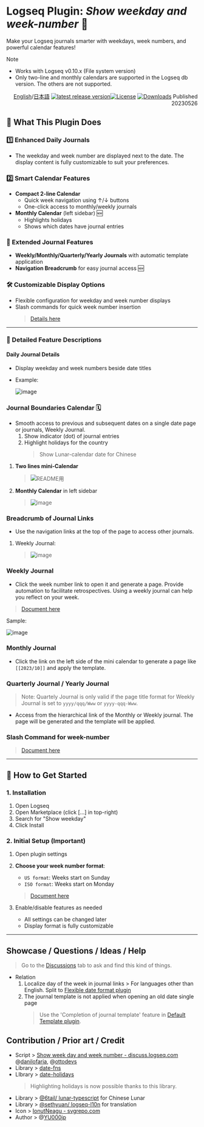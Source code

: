 # Logseq Plugin: *Show weekday and week-number* 📆

Make your Logseq journals smarter with weekdays, week numbers, and powerful calendar features!

> [!NOTE]
> - Works with Logseq v0.10.x (File system version)
> - Only two-line and monthly calendars are supported in the Logseq db version. The others are not supported.

<div align="right">

[English](https://github.com/YU000jp/logseq-plugin-show-weekday-and-week-number/)/[日本語](https://github.com/YU000jp/logseq-plugin-show-weekday-and-week-number/blob/main/readme.ja.md) [![latest release version](https://img.shields.io/github/v/release/YU000jp/logseq-plugin-show-weekday-and-week-number)](https://github.com/YU000jp/logseq-plugin-show-weekday-and-week-number/releases)[![License](https://img.shields.io/github/license/YU000jp/logseq-plugin-show-weekday-and-week-number?color=blue)](https://github.com/YU000jp/logseq-plugin-show-weekday-and-week-number/LICENSE)
[![Downloads](https://img.shields.io/github/downloads/YU000jp/logseq-plugin-show-weekday-and-week-number/total.svg)](https://github.com/YU000jp/logseq-plugin-show-weekday-and-week-number/releases) Published 20230526
</div>

## 🎯 What This Plugin Does

### 1️⃣ Enhanced Daily Journals
- The weekday and week number are displayed next to the date. The display content is fully customizable to suit your preferences.

### 2️⃣ Smart Calendar Features
- **Compact 2-line Calendar**
   - Quick week navigation using ↑/↓ buttons
   - One-click access to monthly/weekly journals
- **Monthly Calendar** (left sidebar) 🆕
   - Highlights holidays
   - Shows which dates have journal entries

### 📖 Extended Journal Features
- **Weekly/Monthly/Quarterly/Yearly Journals** with automatic template application
- **Navigation Breadcrumb** for easy journal access 🆕

### 🛠️ Customizable Display Options
- Flexible configuration for weekday and week number displays
- Slash commands for quick week number insertion
   > [Details here](https://github.com/YU000jp/logseq-plugin-show-weekday-and-week-number/wiki/Slash-Command)

---

### 📌 Detailed Feature Descriptions

#### Daily Journal Details
- Display weekday and week numbers beside date titles
- Example:

   ![image](https://github.com/YU000jp/logseq-plugin-show-weekday-and-week-number/assets/111847207/f47b8948-5e7a-4e16-a5ae-6966672742b1)

### Journal Boundaries Calendar 🗓️

- Smooth access to previous and subsequent dates on a single date page or journals, Weekly Journal.
  1. Show indicator (dot) of journal entries
  1. Highlight holidays for the country
     > Show Lunar-calendar date for Chinese

1. **Two lines mini-Calendar**

   > ![README用](https://github.com/YU000jp/logseq-plugin-show-weekday-and-week-number/assets/111847207/114708ab-0389-4c46-b962-00cb25e2070a)

 1. **Monthly Calendar** in left sidebar

    > ![image](https://github.com/user-attachments/assets/6d0e4c0e-1960-4db4-b559-154300db164d)

### Breadcrumb of Journal Links

- Use the navigation links at the top of the page to access other journals.
1. Weekly Journal:

   > ![image](https://github.com/user-attachments/assets/681ca83e-8295-4062-9e17-ec90ecee52e9)

### Weekly Journal

- Click the week number link to open it and generate a page. Provide automation to facilitate retrospectives. Using a weekly journal can help you reflect on your week.
> [Document here](https://github.com/YU000jp/logseq-plugin-show-weekday-and-week-number/wiki/Weekly-Journal)

Sample:

  ![image](https://github.com/YU000jp/logseq-plugin-show-weekday-and-week-number/assets/111847207/7c6be831-683d-454f-9950-153e5828fa48)

### Monthly Journal

- Click the link on the left side of the mini calendar to generate a page like `[[2023/10]]` and apply the template.

### Quarterly Journal / Yearly Journal

> Note: Quartely Journal is only valid if the page title format for Weekly Journal is set to `yyyy/qqq/Www` or `yyyy-qqq-Www`.
- Access from the hierarchical link of the Monthly or Weekly journal. The page will be generated and the template will be applied.

### Slash Command for week-number

> [Document here](https://github.com/YU000jp/logseq-plugin-show-weekday-and-week-number/wiki/Slash-Command)

---

## 🚀 How to Get Started

### 1. Installation
1. Open Logseq
2. Open Marketplace (click [...] in top-right)
3. Search for "Show weekday"
4. Click Install

### 2. Initial Setup (Important)
1. Open plugin settings
2. **Choose your week number format**:
   - `US format`: Weeks start on Sunday
   - `ISO format`: Weeks start on Monday
   > [Document here](https://github.com/YU000jp/logseq-plugin-show-weekday-and-week-number/wiki/Week-number-format)

3. Enable/disable features as needed
   - All settings can be changed later
   - Display format is fully customizable

---

## Showcase / Questions / Ideas / Help

> Go to the [Discussions](https://github.com/YU000jp/logseq-plugin-show-weekday-and-week-number/discussions) tab to ask and find this kind of things.

- Relation
  1. Localize day of the week in journal links > For languages other than English. Split to [Flexible date format plugin](https://github.com/YU000jp/logseq-plugin-flex-date-format)
  1. The journal template is not applied when opening an old date single page
     > Use the 'Completion of journal template' feature in [Default Template plugin](https://github.com/YU000jp/logseq-plugin-default-template).

## Contribution / Prior art / Credit

- Script > [Show week day and week number - discuss.logseq.com](https://discuss.logseq.com/t/show-week-day-and-week-number/12685/18) @[danilofaria](https://discuss.logseq.com/u/danilofaria/), @[ottodevs](https://discuss.logseq.com/u/ottodevs/)
- Library > [date-fns](https://date-fns.org/)
- LIbrary > [date-holidays](https://github.com/commenthol/date-holidays)
   > Highlighting holidays is now possible thanks to this library.
- Library > [@6tail/ lunar-typescript](https://github.com/6tail/lunar-typescript) for Chinese Lunar
- Library > [@sethyuan/ logseq-l10n](https://github.com/sethyuan/logseq-l10n) for translation
- Icon > [IonutNeagu - svgrepo.com](https://www.svgrepo.com/svg/490868/monday)
- Author > @[YU000jp](https://github.com/YU000jp)
